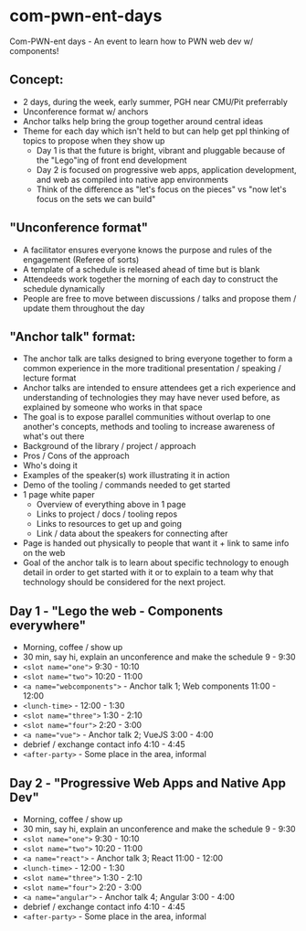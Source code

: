 # com-pwn-ent-days
Com-PWN-ent days - An event to learn how to PWN web dev w/ components!

## Concept:
- 2 days, during the week, early summer, PGH near CMU/Pit preferrably
- Unconference format w/ anchors
- Anchor talks help bring the group together around central ideas
- Theme for each day which isn't held to but can help get ppl thinking of topics to propose when they show up
  - Day 1 is that the future is bright, vibrant and pluggable because of the "Lego"ing of front end development
  - Day 2 is focused on progressive web apps, application development, and web as compiled into native app environments
  - Think of the difference as "let's focus on the pieces" vs "now let's focus on the sets we can build"

## "Unconference format"
- A facilitator ensures everyone knows the purpose and rules of the engagement (Referee of sorts)
- A template of a schedule is released ahead of time but is blank
- Attendeeds work together the morning of each day to construct the schedule dynamically
- People are free to move between discussions / talks and propose them / update them throughout the day

## "Anchor talk" format:
- The anchor talk are talks designed to bring everyone together to form a common experience in the more traditional presentation / speaking / lecture format
- Anchor talks are intended to ensure attendees get a rich experience and understanding of technologies they may have never used before, as explained by someone who works in that space
- The goal is to expose parallel communities without overlap to one another's concepts, methods and tooling to increase awareness of what's out there
- Background of the library / project / approach
- Pros / Cons of the approach
- Who's doing it
- Examples of the speaker(s) work illustrating it in action
- Demo of the tooling / commands needed to get started
- 1 page white paper
  - Overview of everything above in 1 page
  - Links to project / docs / tooling repos
  - Links to resources to get up and going
  - Link / data about the speakers for connecting after
- Page is handed out physically to people that want it + link to same info on the web
- Goal of the anchor talk is to learn about specific technology to enough detail in order to get started with it or to explain to a team why that technology should be considered for the next project.

## Day 1 - "Lego the web - Components everywhere"
- Morning, coffee / show up
- 30 min, say hi, explain an unconference and make the schedule 9 - 9:30
- `<slot name="one">` 9:30 - 10:10
- `<slot name="two">` 10:20 - 11:00
- `<a name="webcomponents">` - Anchor talk 1; Web components 11:00 - 12:00
- `<lunch-time>` - 12:00 - 1:30
- `<slot name="three">` 1:30 - 2:10
- `<slot name="four">` 2:20 - 3:00
- `<a name="vue">` - Anchor talk 2; VueJS 3:00 - 4:00
- debrief / exchange contact info 4:10 - 4:45
- `<after-party>` - Some place in the area, informal

## Day 2 - "Progressive Web Apps and Native App Dev"
- Morning, coffee / show up
- 30 min, say hi, explain an unconference and make the schedule 9 - 9:30
- `<slot name="one">` 9:30 - 10:10
- `<slot name="two">` 10:20 - 11:00
- `<a name="react">` - Anchor talk 3; React 11:00 - 12:00
- `<lunch-time>` - 12:00 - 1:30
- `<slot name="three">` 1:30 - 2:10
- `<slot name="four">` 2:20 - 3:00
- `<a name="angular">` - Anchor talk 4; Angular 3:00 - 4:00
- debrief / exchange contact info 4:10 - 4:45
- `<after-party>` - Some place in the area, informal
